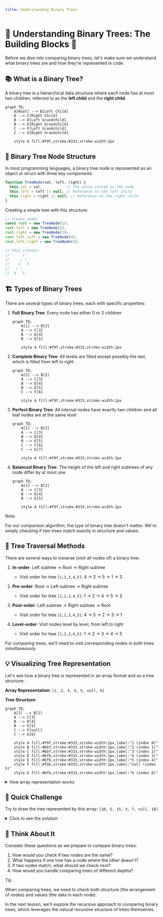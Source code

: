 ```yaml
---
title: Understanding Binary Trees
---
```


# 🌲 Understanding Binary Trees: The Building Blocks 🌲

Before we dive into comparing binary trees, let's make sure we understand what binary trees are and how they're represented in code.

## 📚 What is a Binary Tree?

A binary tree is a hierarchical data structure where each node has at most two children, referred to as the **left child** and the **right child**.

```mermaid
graph TD;
    A[Root] --> B[Left Child]
    A --> C[Right Child]
    B --> D[Left Grandchild]
    B --> E[Right Grandchild]
    C --> F[Left Grandchild]
    C --> G[Right Grandchild]
    
    style A fill:#f9f,stroke:#333,stroke-width:2px
```

## 🧩 Binary Tree Node Structure

In most programming languages, a binary tree node is represented as an object or struct with three key components:

```javascript
function TreeNode(val, left, right) {
  this.val = val;           // The value stored in the node
  this.left = left || null; // Reference to the left child
  this.right = right || null; // Reference to the right child
}
```

Creating a simple tree with this structure:

```javascript
// Create nodes
const root = new TreeNode(1);
root.left = new TreeNode(2);
root.right = new TreeNode(3);
root.left.left = new TreeNode(4);
root.left.right = new TreeNode(5);

// This creates:
//      1
//     / \
//    2   3
//   / \
//  4   5
```

## 🏗️ Types of Binary Trees

There are several types of binary trees, each with specific properties:

1. **Full Binary Tree**: Every node has either 0 or 2 children
   ```mermaid
   graph TD;
       A[1] --> B[2]
       A --> C[3]
       B --> D[4]
       B --> E[5]
       
       style A fill:#f9f,stroke:#333,stroke-width:2px
   ```

2. **Complete Binary Tree**: All levels are filled except possibly the last, which is filled from left to right
   ```mermaid
   graph TD;
       A[1] --> B[2]
       A --> C[3]
       B --> D[4]
       B --> E[5]
       C --> F[6]
       
       style A fill:#f9f,stroke:#333,stroke-width:2px
   ```

3. **Perfect Binary Tree**: All internal nodes have exactly two children and all leaf nodes are at the same level
   ```mermaid
   graph TD;
       A[1] --> B[2]
       A --> C[3]
       B --> D[4]
       B --> E[5]
       C --> F[6]
       C --> G[7]
       
       style A fill:#f9f,stroke:#333,stroke-width:2px
   ```

4. **Balanced Binary Tree**: The height of the left and right subtrees of any node differ by at most one
   ```mermaid
   graph TD;
       A[1] --> B[2]
       A --> C[3]
       B --> D[4]
       B --> E[5]
       
       style A fill:#f9f,stroke:#333,stroke-width:2px
   ```

> [!NOTE]
> For our comparison algorithm, the type of binary tree doesn't matter. We're simply checking if two trees match exactly in structure and values.

## 🔄 Tree Traversal Methods

There are several ways to traverse (visit all nodes of) a binary tree:

1. **In-order**: Left subtree → Root → Right subtree
   - Visit order for tree `[1,2,3,4,5]`: 4 → 2 → 5 → 1 → 3

2. **Pre-order**: Root → Left subtree → Right subtree
   - Visit order for tree `[1,2,3,4,5]`: 1 → 2 → 4 → 5 → 3

3. **Post-order**: Left subtree → Right subtree → Root
   - Visit order for tree `[1,2,3,4,5]`: 4 → 5 → 2 → 3 → 1

4. **Level-order**: Visit nodes level by level, from left to right
   - Visit order for tree `[1,2,3,4,5]`: 1 → 2 → 3 → 4 → 5

For comparing trees, we'll need to visit corresponding nodes in both trees simultaneously.

## 💡 Visualizing Tree Representation

Let's see how a binary tree is represented in an array format and as a tree structure:

**Array Representation**: `[1, 2, 3, 4, 5, null, 6]`

**Tree Structure**:
```mermaid
graph TD;
    A[1] --> B[2]
    A --> C[3]
    B --> D[4]
    B --> E[5]
    C --> F[null]
    C --> G[6]
    
    style A fill:#f9f,stroke:#333,stroke-width:2px,label:"1 (index 0)"
    style B fill:#bbf,stroke:#333,stroke-width:1px,label:"2 (index 1)"
    style C fill:#bbf,stroke:#333,stroke-width:1px,label:"3 (index 2)"
    style D fill:#bfb,stroke:#333,stroke-width:1px,label:"4 (index 3)"
    style E fill:#bfb,stroke:#333,stroke-width:1px,label:"5 (index 4)"
    style F fill:#fbb,stroke:#333,stroke-width:1px,label:"null (index 5)"
    style G fill:#bfb,stroke:#333,stroke-width:1px,label:"6 (index 6)"
```

<details>
<summary>How array representation works</summary>

In the array representation:
- The root is at index 0
- For any node at index i:
  - Its left child is at index 2i + 1
  - Its right child is at index 2i + 2
- `null` indicates the absence of a node

This mapping between array indices and tree positions:

| Node | Array Index | Formula | Parent |
|------|-------------|---------|--------|
| Root | 0 | - | None |
| Left child of root | 1 | 2(0) + 1 | 0 |
| Right child of root | 2 | 2(0) + 2 | 0 |
| Left child of node at index 1 | 3 | 2(1) + 1 | 1 |
| Right child of node at index 1 | 4 | 2(1) + 2 | 1 |
| Left child of node at index 2 | 5 | 2(2) + 1 | 2 |
| Right child of node at index 2 | 6 | 2(2) + 2 | 2 |

This representation is commonly used in heap data structures and for serializing trees.
</details>

## 🧩 Quick Challenge

Try to draw the tree represented by this array: `[10, 5, 15, 3, 7, null, 18]`

<details>
<summary>Click to see the solution</summary>

```mermaid
graph TD;
    A[10] --> B[5]
    A --> C[15]
    B --> D[3]
    B --> E[7]
    C --> F[null]
    C --> G[18]
    
    style A fill:#f9f,stroke:#333,stroke-width:2px,label:"10 (index 0)"
    style B fill:#bbf,stroke:#333,stroke-width:1px,label:"5 (index 1)"
    style C fill:#bbf,stroke:#333,stroke-width:1px,label:"15 (index 2)"
    style D fill:#bfb,stroke:#333,stroke-width:1px,label:"3 (index 3)"
    style E fill:#bfb,stroke:#333,stroke-width:1px,label:"7 (index 4)"
    style F fill:#fbb,stroke:#333,stroke-width:1px,label:"null (index 5)"
    style G fill:#bfb,stroke:#333,stroke-width:1px,label:"18 (index 6)"
```
</details>

## 🤔 Think About It

Consider these questions as we prepare to compare binary trees:

1. How would you check if two nodes are the same?
2. What happens if one tree has a node where the other doesn't?
3. If two nodes match, what should we check next?
4. How would you handle comparing trees of different depths?

> [!TIP]
> When comparing trees, we need to check both structure (the arrangement of nodes) and values (the data in each node).

In the next lesson, we'll explore the recursive approach to comparing binary trees, which leverages the natural recursive structure of trees themselves. 